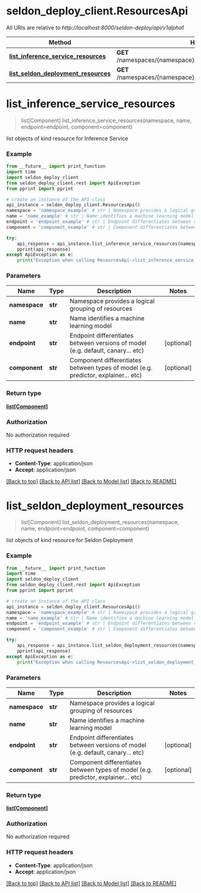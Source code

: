 # seldon_deploy_client.ResourcesApi

All URIs are relative to *http://localhost:8000/seldon-deploy/api/v1alpha1*

Method | HTTP request | Description
------------- | ------------- | -------------
[**list_inference_service_resources**](ResourcesApi.md#list_inference_service_resources) | **GET** /namespaces/{namespace}/inferenceservices/{name}/resources | 
[**list_seldon_deployment_resources**](ResourcesApi.md#list_seldon_deployment_resources) | **GET** /namespaces/{namespace}/seldondeployments/{name}/resources | 


# **list_inference_service_resources**
> list[Component] list_inference_service_resources(namespace, name, endpoint=endpoint, component=component)



list objects of kind resource for Inference Service

### Example
```python
from __future__ import print_function
import time
import seldon_deploy_client
from seldon_deploy_client.rest import ApiException
from pprint import pprint

# create an instance of the API class
api_instance = seldon_deploy_client.ResourcesApi()
namespace = 'namespace_example' # str | Namespace provides a logical grouping of resources
name = 'name_example' # str | Name identifies a machine learning model
endpoint = 'endpoint_example' # str | Endpoint differentiates between versions of model (e.g. default, canary... etc) (optional)
component = 'component_example' # str | Component differentiates between types of model (e.g. predictor, explainer... etc) (optional)

try:
    api_response = api_instance.list_inference_service_resources(namespace, name, endpoint=endpoint, component=component)
    pprint(api_response)
except ApiException as e:
    print("Exception when calling ResourcesApi->list_inference_service_resources: %s\n" % e)
```

### Parameters

Name | Type | Description  | Notes
------------- | ------------- | ------------- | -------------
 **namespace** | **str**| Namespace provides a logical grouping of resources | 
 **name** | **str**| Name identifies a machine learning model | 
 **endpoint** | **str**| Endpoint differentiates between versions of model (e.g. default, canary... etc) | [optional] 
 **component** | **str**| Component differentiates between types of model (e.g. predictor, explainer... etc) | [optional] 

### Return type

[**list[Component]**](Component.md)

### Authorization

No authorization required

### HTTP request headers

 - **Content-Type**: application/json
 - **Accept**: application/json

[[Back to top]](#) [[Back to API list]](../README.md#documentation-for-api-endpoints) [[Back to Model list]](../README.md#documentation-for-models) [[Back to README]](../README.md)

# **list_seldon_deployment_resources**
> list[Component] list_seldon_deployment_resources(namespace, name, endpoint=endpoint, component=component)



list objects of kind resource for Seldon Deployment

### Example
```python
from __future__ import print_function
import time
import seldon_deploy_client
from seldon_deploy_client.rest import ApiException
from pprint import pprint

# create an instance of the API class
api_instance = seldon_deploy_client.ResourcesApi()
namespace = 'namespace_example' # str | Namespace provides a logical grouping of resources
name = 'name_example' # str | Name identifies a machine learning model
endpoint = 'endpoint_example' # str | Endpoint differentiates between versions of model (e.g. default, canary... etc) (optional)
component = 'component_example' # str | Component differentiates between types of model (e.g. predictor, explainer... etc) (optional)

try:
    api_response = api_instance.list_seldon_deployment_resources(namespace, name, endpoint=endpoint, component=component)
    pprint(api_response)
except ApiException as e:
    print("Exception when calling ResourcesApi->list_seldon_deployment_resources: %s\n" % e)
```

### Parameters

Name | Type | Description  | Notes
------------- | ------------- | ------------- | -------------
 **namespace** | **str**| Namespace provides a logical grouping of resources | 
 **name** | **str**| Name identifies a machine learning model | 
 **endpoint** | **str**| Endpoint differentiates between versions of model (e.g. default, canary... etc) | [optional] 
 **component** | **str**| Component differentiates between types of model (e.g. predictor, explainer... etc) | [optional] 

### Return type

[**list[Component]**](Component.md)

### Authorization

No authorization required

### HTTP request headers

 - **Content-Type**: application/json
 - **Accept**: application/json

[[Back to top]](#) [[Back to API list]](../README.md#documentation-for-api-endpoints) [[Back to Model list]](../README.md#documentation-for-models) [[Back to README]](../README.md)

